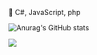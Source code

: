 🔗 C#, JavaScript, php

![Anurag's GitHub stats](https://github-readme-stats.vercel.app/api?username=regenmantel&hide=stars,issues&show_icons=true&theme=dracula)

<!-- [![Discord Presence](https://lanyard.cnrad.dev/api/246632397863387139)](https://discord.com/users/246632397863387139)-->

![](https://komarev.com/ghpvc/?username=regenmantel&color=ff69b4&style=plastic)
